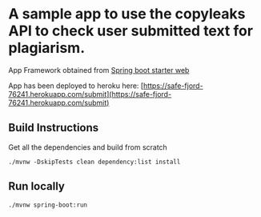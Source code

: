 # A sample app to use the copyleaks API to check user submitted text for plagiarism.
App Framework obtained from [Spring boot starter web](https://mvnrepository.com/artifact/org.springframework.boot/spring-boot-starter-web)

App has been deployed to heroku here:
[https://safe-fjord-76241.herokuapp.com/submit](https://safe-fjord-76241.herokuapp.com/submit)

## Build Instructions
Get all the dependencies and build from scratch
```
./mvnw -DskipTests clean dependency:list install
```

## Run locally
```
./mvnw spring-boot:run
```